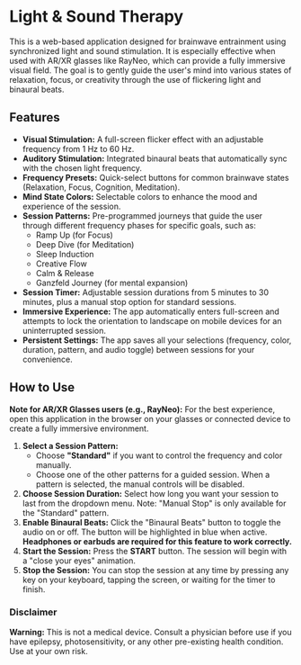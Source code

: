 # **Light & Sound Therapy**

This is a web-based application designed for brainwave entrainment using synchronized light and sound stimulation. It is especially effective when used with AR/XR glasses like RayNeo, which can provide a fully immersive visual field. The goal is to gently guide the user's mind into various states of relaxation, focus, or creativity through the use of flickering light and binaural beats.

## **Features**

* **Visual Stimulation:** A full-screen flicker effect with an adjustable frequency from 1 Hz to 60 Hz.  
* **Auditory Stimulation:** Integrated binaural beats that automatically sync with the chosen light frequency.  
* **Frequency Presets:** Quick-select buttons for common brainwave states (Relaxation, Focus, Cognition, Meditation).  
* **Mind State Colors:** Selectable colors to enhance the mood and experience of the session.  
* **Session Patterns:** Pre-programmed journeys that guide the user through different frequency phases for specific goals, such as:  
  * Ramp Up (for Focus)  
  * Deep Dive (for Meditation)  
  * Sleep Induction  
  * Creative Flow  
  * Calm & Release  
  * Ganzfeld Journey (for mental expansion)  
* **Session Timer:** Adjustable session durations from 5 minutes to 30 minutes, plus a manual stop option for standard sessions.  
* **Immersive Experience:** The app automatically enters full-screen and attempts to lock the orientation to landscape on mobile devices for an uninterrupted session.  
* **Persistent Settings:** The app saves all your selections (frequency, color, duration, pattern, and audio toggle) between sessions for your convenience.

## **How to Use**

**Note for AR/XR Glasses users (e.g., RayNeo):** For the best experience, open this application in the browser on your glasses or connected device to create a fully immersive environment.

1. **Select a Session Pattern:**  
   * Choose **"Standard"** if you want to control the frequency and color manually.  
   * Choose one of the other patterns for a guided session. When a pattern is selected, the manual controls will be disabled.  
2. **Choose Session Duration:** Select how long you want your session to last from the dropdown menu. Note: "Manual Stop" is only available for the "Standard" pattern.  
3. **Enable Binaural Beats:** Click the "Binaural Beats" button to toggle the audio on or off. The button will be highlighted in blue when active. **Headphones or earbuds are required for this feature to work correctly.**  
4. **Start the Session:** Press the **START** button. The session will begin with a "close your eyes" animation.  
5. **Stop the Session:** You can stop the session at any time by pressing any key on your keyboard, tapping the screen, or waiting for the timer to finish.

### **Disclaimer**

**Warning:** This is not a medical device. Consult a physician before use if you have epilepsy, photosensitivity, or any other pre-existing health condition. Use at your own risk.
